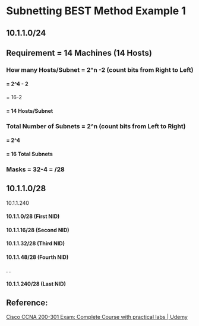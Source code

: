 # Subnetting BEST Method Example 1

## 10.1.1.0/24

## Requirement = 14 Machines \(14 Hosts\)

### How many Hosts/Subnet = 2^n -2 \(count bits from Right to Left\)

#### = 2^4 - 2

= 16-2

#### = 14 Hosts/Subnet

### Total Number of Subnets = 2^n \(count bits from Left to Right\)

#### = 2^4

#### = 16 Total Subnets

### Masks = 32-4 = /28

## 10.1.1.0/28

10.1.1.240

#### 10.1.1.0/28 \(First NID\)

#### 10.1.1.16/28 \(Second NID\)

#### 10.1.1.32/28 \(Third NID\)

#### 10.1.1.48/28 \(Fourth NID\)

. .

#### 10.1.1.240/28 \(Last NID\)

## Reference:

[Cisco CCNA 200-301 Exam: Complete Course with practical labs \| Udemy](https://www.udemy.com/course/cisco-ccent-icnd1-100-105-complete-course-sims-and-gns3/learn/lecture/6087502#overview)

